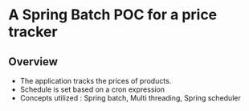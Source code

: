 # A Spring Batch POC for a price tracker

## Overview
- The application tracks the prices of products.
- Schedule is set based on a cron expression
- Concepts utilized : Spring batch, Multi threading, Spring scheduler
